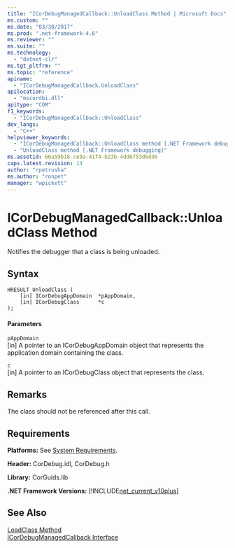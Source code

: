 ```yaml
---
title: "ICorDebugManagedCallback::UnloadClass Method | Microsoft Docs"
ms.custom: ""
ms.date: "03/30/2017"
ms.prod: ".net-framework-4.6"
ms.reviewer: ""
ms.suite: ""
ms.technology: 
  - "dotnet-clr"
ms.tgt_pltfrm: ""
ms.topic: "reference"
apiname: 
  - "ICorDebugManagedCallback.UnloadClass"
apilocation: 
  - "mscordbi.dll"
apitype: "COM"
f1_keywords: 
  - "ICorDebugManagedCallback::UnloadClass"
dev_langs: 
  - "C++"
helpviewer_keywords: 
  - "ICorDebugManagedCallback::UnloadClass method [.NET Framework debugging]"
  - "UnloadClass method [.NET Framework debugging]"
ms.assetid: 66a59b18-ce9a-41f4-b23b-4dd6753d6d36
caps.latest.revision: 14
author: "rpetrusha"
ms.author: "ronpet"
manager: "wpickett"
---
```

# ICorDebugManagedCallback::UnloadClass Method
Notifies the debugger that a class is being unloaded.  
  
## Syntax  
  
```  
HRESULT UnloadClass (  
    [in] ICorDebugAppDomain  *pAppDomain,  
    [in] ICorDebugClass      *c  
);  
```  
  
#### Parameters  
 `pAppDomain`  
 [in] A pointer to an ICorDebugAppDomain object that represents the application domain containing the class.  
  
 `c`  
 [in] A pointer to an ICorDebugClass object that represents the class.  
  
## Remarks  
 The class should not be referenced after this call.  
  
## Requirements  
 **Platforms:** See [System Requirements](../../../../docs/framework/getting-started/system-requirements.md).  
  
 **Header:** CorDebug.idl, CorDebug.h  
  
 **Library:** CorGuids.lib  
  
 **.NET Framework Versions:** [!INCLUDE[net_current_v10plus](../../../../includes/net-current-v10plus-md.md)]  
  
## See Also  
 [LoadClass Method](../../../../docs/framework/unmanaged-api/debugging/icordebugmanagedcallback-loadclass-method.md)   
 [ICorDebugManagedCallback Interface](../../../../docs/framework/unmanaged-api/debugging/icordebugmanagedcallback-interface.md)